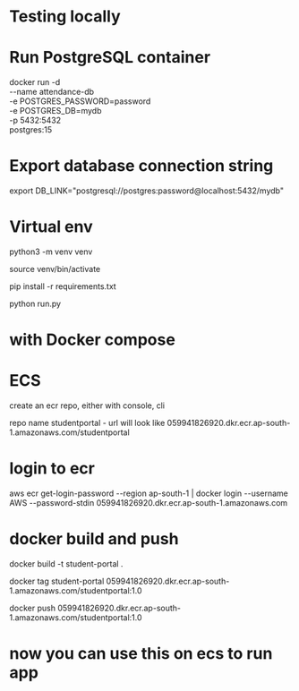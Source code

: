 # Testing locally
# Run PostgreSQL container
docker run -d \
 --name attendance-db \
 -e POSTGRES_PASSWORD=password \
 -e POSTGRES_DB=mydb \
 -p 5432:5432 \
 postgres:15

# Export database connection string
export DB_LINK="postgresql://postgres:password@localhost:5432/mydb"

# Virtual env

python3 -m venv venv

source venv/bin/activate

pip install -r requirements.txt

python run.py 

# with Docker compose



# ECS

create an ecr repo, either with console, cli

repo name 
studentportal - url will look like 059941826920.dkr.ecr.ap-south-1.amazonaws.com/studentportal

# login to ecr 
aws ecr get-login-password --region ap-south-1 | docker login --username AWS --password-stdin 059941826920.dkr.ecr.ap-south-1.amazonaws.com


#  docker build and push 

docker build -t student-portal .

docker tag student-portal 059941826920.dkr.ecr.ap-south-1.amazonaws.com/studentportal:1.0

docker push 059941826920.dkr.ecr.ap-south-1.amazonaws.com/studentportal:1.0

# now you can use this on ecs to run app
